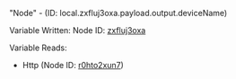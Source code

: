 "Node" - (ID: local.zxfluj3oxa.payload.output.deviceName)

Variable Written:
Node ID: [zxfluj3oxa](../nodes/zxfluj3oxa.md)

Variable Reads:
* Http (Node ID: [r0hto2xun7](../nodes/r0hto2xun7.md))
